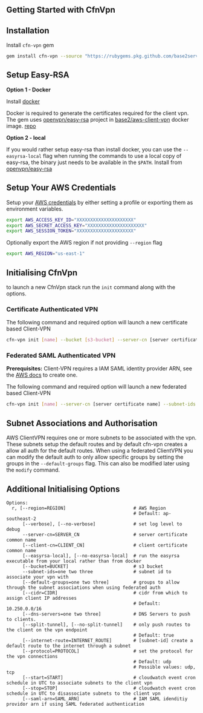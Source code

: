 ## Getting Started with CfnVpn

## Installation

Install `cfn-vpn` gem

```bash
gem install cfn-vpn --source "https://rubygems.pkg.github.com/base2services"
```

## Setup Easy-RSA

**Option 1 - Docker**

Install [docker](https://docs.docker.com/install/)

Docker is required to generate the certificates required for the client vpn.
The gem uses [openvpn/easy-rsa](https://github.com/OpenVPN/easy-rsa) project in [base2/aws-client-vpn](https://hub.docker.com/r/base2/aws-client-vpn) docker image. [repo](https://github.com/base2Services/ciinabox-containers/tree/master/easy-rsa)

**Option 2 - local**

If you would rather setup easy-rsa than install docker, you can use the `--easyrsa-local` flag when running the commands to use a local copy of easy-rsa, the binary just needs to be available in the `$PATH`. Install from [openvpn/easy-rsa](https://github.com/OpenVPN/easy-rsa)


## Setup Your AWS Credentials

Setup your [AWS credentials](https://docs.aws.amazon.com/cli/latest/userguide/cli-chap-configure.html) by either setting a profile or exporting them as environment variables.

```bash
export AWS_ACCESS_KEY_ID="XXXXXXXXXXXXXXXXXXXXX"
export AWS_SECRET_ACCESS_KEY="XXXXXXXXXXXXXXXXXXXXX"
export AWS_SESSION_TOKEN="XXXXXXXXXXXXXXXXXXXXX"
```

Optionally export the AWS region if not providing `--region` flag

```bash
export AWS_REGION="us-east-1"
```

## Initialising CfnVpn

to launch a new CfnVpn stack run the `init` command along with the options.

### Certificate Authenticated VPN

The following command and required option will launch a new certificate based Client-VPN

```sh
cfn-vpn init [name] --bucket [s3-bucket] --server-cn [server certificate name] --subnet-ids [list of subets to associate with the vpn]
```

### Federated SAML Authenticated VPN

**Prerequisites:** Client-VPN requires a IAM SAML identity provider ARN, see the [AWS docs](https://docs.aws.amazon.com/IAM/latest/UserGuide/id_roles_providers_create_saml.html) to create one.

The following command and required option will launch a new federated based Client-VPN

```sh
cfn-vpn init [name] --server-cn [server certificate name] --subnet-ids [list of subets to associate with the vpn] --saml-arn [identity providor arn]
```

## Subnet Associations and Authorisation

AWS ClientVPN requires one or more subnets to be associated with the vpn. These subnets setup the default routes and by default cfn-vpn creates a allow all auth for the default routes.
When using a federated ClientVPN you can modify the default auth to only allow specific groups by setting the groups in the `--default-groups` flag. This can also be modified later using the `modify` command.

## Additional Initialising Options

```
Options:
  r, [--region=REGION]                         # AWS Region
                                               # Default: ap-southeast-2
      [--verbose], [--no-verbose]              # set log level to debug
      --server-cn=SERVER_CN                    # server certificate common name
      [--client-cn=CLIENT_CN]                  # client certificate common name
      [--easyrsa-local], [--no-easyrsa-local]  # run the easyrsa executable from your local rather than from docker
      [--bucket=BUCKET]                        # s3 bucket
      --subnet-ids=one two three               # subnet id to associate your vpn with
      [--default-groups=one two three]         # groups to allow through the subnet associations when using federated auth
      [--cidr=CIDR]                            # cidr from which to assign client IP addresses
                                               # Default: 10.250.0.0/16
      [--dns-servers=one two three]            # DNS Servers to push to clients.
      [--split-tunnel], [--no-split-tunnel]    # only push routes to the client on the vpn endpoint
                                               # Default: true
      [--internet-route=INTERNET_ROUTE]        # [subnet-id] create a default route to the internet through a subnet
      [--protocol=PROTOCOL]                    # set the protocol for the vpn connections
                                               # Default: udp
                                               # Possible values: udp, tcp
      [--start=START]                          # cloudwatch event cron schedule in UTC to associate subnets to the client vpn
      [--stop=STOP]                            # cloudwatch event cron schedule in UTC to disassociate subnets to the client vpn
      [--saml-arn=SAML_ARN]                    # IAM SAML idenditiy providor arn if using SAML federated authentication
```